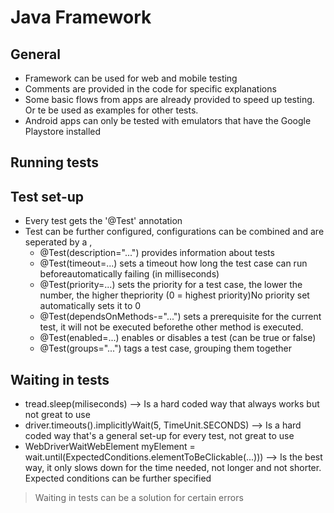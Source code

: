 # Java Framework

## General
- Framework can be used for web and mobile testing
- Comments are provided in the code for specific explanations
- Some basic flows from apps are already provided to speed up testing. Or te be used as examples for other tests.
- Android apps can only be tested with emulators that have the Google Playstore installed

## Running tests

## Test set-up
- Every test gets the '@Test' annotation
- Test can be further configured, configurations can be combined and are seperated by a ,
   -  @Test(description="...") provides information about tests
   -  @Test(timeout=...) sets a timeout how long the test case can run beforeautomatically failing (in milliseconds)
   -  @Test(priority=...) sets the priority for a test case, the lower the number, the higher thepriority (0 = highest priority)No priority set automatically sets it to 0
   -  @Test(dependsOnMethods-="...") sets a prerequisite for the current test, it will not be executed beforethe other method is executed.
   -  @Test(enabled=...) enables or disables a test (can be true or false)
   -  @Test(groups="...") tags a test case, grouping them together

## Waiting in tests
- tread.sleep(miliseconds) --> Is a hard coded way that always works but not great to use
- driver.timeouts().implicitlyWait(5, TimeUnit.SECONDS) --> Is a hard coded way that's a general set-up for every test, not great to use
- WebDriverWaitWebElement myElement = wait.until(ExpectedConditions.elementToBeClickable(...))) --> Is the best way, it only slows down for the time needed, not longer and not shorter. Expected conditions can be further specified

> Waiting in tests can be a solution for certain errors
